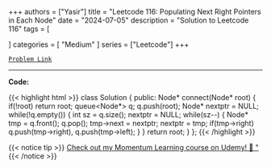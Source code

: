 
+++
authors = ["Yasir"]
title = "Leetcode 116: Populating Next Right Pointers in Each Node"
date = "2024-07-05"
description = "Solution to Leetcode 116"
tags = [
    
]
categories = [
    "Medium"
]
series = ["Leetcode"]
+++



[`Problem Link`](https://leetcode.com/problems/populating-next-right-pointers-in-each-node/description/)

---

**Code:**

{{< highlight html >}}
class Solution {
public:
    Node* connect(Node* root) {
        if(!root) return root;
        queue<Node*> q;
        q.push(root);
        Node* nextptr = NULL;
        while(!q.empty()) {
            int sz = q.size();
            nextptr = NULL;
            while(sz--) {
                Node* tmp = q.front();
                q.pop();
                tmp->next = nextptr;
                nextptr = tmp;
                if(tmp->right)  q.push(tmp->right),
                                q.push(tmp->left);
            }
         }
        return root;
    }
};
{{< /highlight >}}


{{< notice tip >}}
[Check out my Momentum Learning course on Udemy! 🚀 "](https://www.udemy.com/course/blind-75-the-data-structures-and-algorithms-essentials/)
{{< /notice >}}

